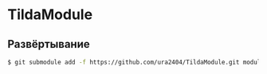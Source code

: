 # TildaModule

## Развёртывание ##
```bash
$ git submodule add -f https://github.com/ura2404/TildaModule.git modules/Tilda
```
